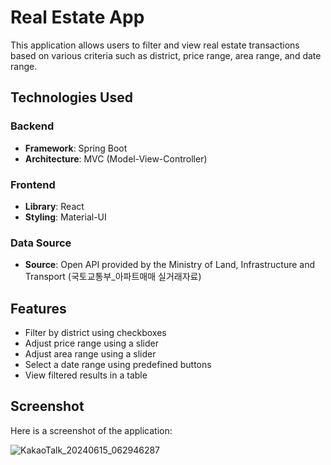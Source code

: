 # Real Estate App

This application allows users to filter and view real estate transactions based on various criteria such as district, price range, area range, and date range.

## Technologies Used

### Backend
- **Framework**: Spring Boot
- **Architecture**: MVC (Model-View-Controller)

### Frontend
- **Library**: React
- **Styling**: Material-UI

### Data Source
- **Source**: Open API provided by the Ministry of Land, Infrastructure and Transport (국토교통부_아파트매매 실거래자료)

## Features

- Filter by district using checkboxes
- Adjust price range using a slider
- Adjust area range using a slider
- Select a date range using predefined buttons
- View filtered results in a table

## Screenshot

Here is a screenshot of the application:

![KakaoTalk_20240615_062946287](https://github.com/khs220507/Apartment-API/assets/129834692/21b61b36-af2b-4957-98d7-f03033cff226)
